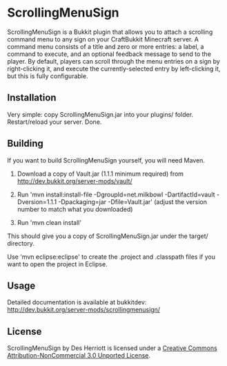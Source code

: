 # ScrollingMenuSign 

ScrollingMenuSign is a Bukkit plugin that allows you to attach a scrolling command menu to any sign on your CraftBukkit
Minecraft server.  A command menu consists of a title and zero or more entries: a label, a command to execute, and an optional
feedback message to send to the player.  By default, players can scroll through the menu entries on a sign by right-clicking it,
and execute the currently-selected entry by left-clicking it, but this is fully configurable.

## Installation

Very simple: copy ScrollingMenuSign.jar into your plugins/ folder.  Restart/reload your server.  Done.

## Building

If you want to build ScrollingMenuSign yourself, you will need Maven.

1) Download a copy of Vault.jar (1.1.1 minimum required) from http://dev.bukkit.org/server-mods/vault/

2) Run 'mvn install:install-file -DgroupId=net.milkbowl -DartifactId=vault -Dversion=1.1.1 -Dpackaging=jar -Dfile=Vault.jar' (adjust the version number to match what you downloaded)

3) Run 'mvn clean install'

This should give you a copy of ScrollingMenuSign.jar under the target/ directory.

Use 'mvn eclipse:eclipse' to create the .project and .classpath files if you want to open the project in Eclipse.

## Usage

Detailed documentation is available at bukkitdev: http://dev.bukkit.org/server-mods/scrollingmenusign/

## License

ScrollingMenuSign by Des Herriott is licensed under a [Creative Commons Attribution-NonCommercial 3.0 Unported License](http://creativecommons.org/licenses/by-nc/3.0/). 